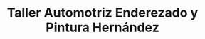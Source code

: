 ---
title: "Taller Automotriz Enderezado y Pintura Hernández"
url: /santa-tecla/taller-automotriz-enderezado-y-pintura-hernandez/
shop: Autowerkstatt
---